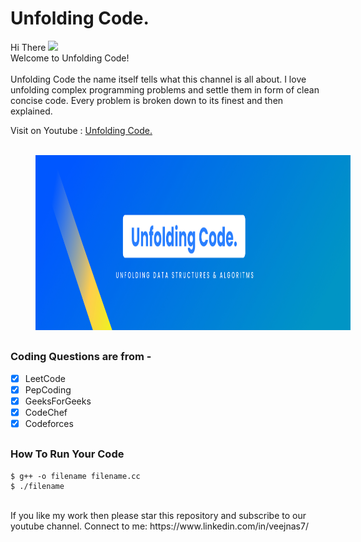 <h1>Unfolding Code.</h1>
<p>
Hi There <img src="https://media.giphy.com/media/hvRJCLFzcasrR4ia7z/giphy.gif" width="25px"><br/>
  Welcome to Unfolding Code!
  <br/>
  <br/>
  Unfolding Code the name itself tells what this channel is all about. I love unfolding complex programming problems and settle them in form of clean concise code. Every problem is broken down to its finest and then explained.</p> Visit on Youtube : <a href="https://www.youtube.com/channel/UCyglJZno21QmytNG0V6DSnQ/featured">Unfolding Code.</a><br/><br/>
<p align="center">
<img src="https://github.com/SanjeevYadavcr7/UnfoldingCode./blob/main/Group%2048.jpg" width="100%" height="280px" hspace="40">

## <h3> Coding Questions are from - </h3>
- [x] LeetCode <br/>
- [x] PepCoding <br/>
- [x] GeeksForGeeks <br/>
- [x] CodeChef <br/>
- [x] Codeforces<br/>

## <h3>How To Run Your Code</h3>
```
$ g++ -o filename filename.cc
$ ./filename
```
<br/>
If you like my work then please star this repository and subscribe to our youtube channel. 
Connect to me: https://www.linkedin.com/in/veejnas7/
